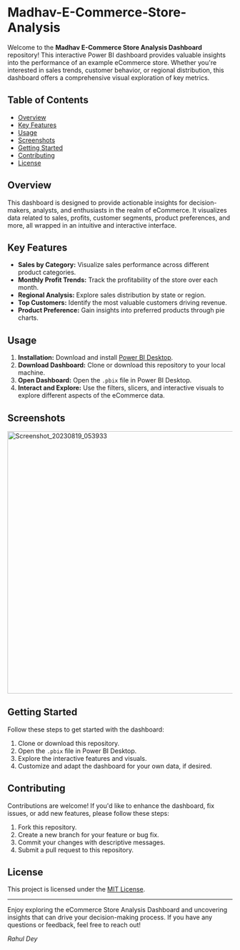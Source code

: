 # Madhav-E-Commerce-Store-Analysis

Welcome to the **Madhav E-Commerce Store Analysis Dashboard** repository! This interactive Power BI dashboard provides valuable insights into the performance of an example eCommerce store. Whether you're interested in sales trends, customer behavior, or regional distribution, this dashboard offers a comprehensive visual exploration of key metrics.

## Table of Contents

- [Overview](#overview)
- [Key Features](#key-features)
- [Usage](#usage)
- [Screenshots](#screenshots)
- [Getting Started](#getting-started)
- [Contributing](#contributing)
- [License](#license)

## Overview

This dashboard is designed to provide actionable insights for decision-makers, analysts, and enthusiasts in the realm of eCommerce. It visualizes data related to sales, profits, customer segments, product preferences, and more, all wrapped in an intuitive and interactive interface.

## Key Features

- **Sales by Category:** Visualize sales performance across different product categories.
- **Monthly Profit Trends:** Track the profitability of the store over each month.
- **Regional Analysis:** Explore sales distribution by state or region.
- **Top Customers:** Identify the most valuable customers driving revenue.
- **Product Preference:** Gain insights into preferred products through pie charts.

## Usage

1. **Installation:** Download and install [Power BI Desktop](https://powerbi.microsoft.com/en-us/desktop/).
2. **Download Dashboard:** Clone or download this repository to your local machine.
3. **Open Dashboard:** Open the `.pbix` file in Power BI Desktop.
4. **Interact and Explore:** Use the filters, slicers, and interactive visuals to explore different aspects of the eCommerce data.

## Screenshots

<img width="588" alt="Screenshot_20230819_053933" src="https://github.com/rahulbytes/Madhav-E-Commerce-Store-Analysis/assets/142666454/cf208854-2a22-4ecd-888c-63a4e2ee5b6a">


## Getting Started

Follow these steps to get started with the dashboard:

1. Clone or download this repository.
2. Open the `.pbix` file in Power BI Desktop.
3. Explore the interactive features and visuals.
4. Customize and adapt the dashboard for your own data, if desired.

## Contributing

Contributions are welcome! If you'd like to enhance the dashboard, fix issues, or add new features, please follow these steps:

1. Fork this repository.
2. Create a new branch for your feature or bug fix.
3. Commit your changes with descriptive messages.
4. Submit a pull request to this repository.

## License

This project is licensed under the [MIT License](LICENSE).

---

Enjoy exploring the eCommerce Store Analysis Dashboard and uncovering insights that can drive your decision-making process. If you have any questions or feedback, feel free to reach out!

_Rahul Dey_
